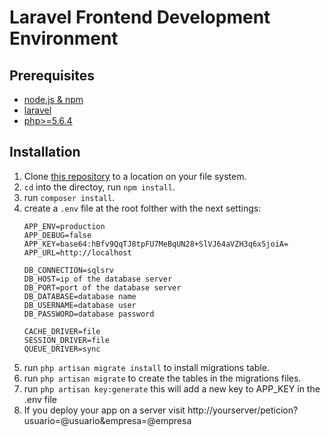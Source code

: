 # Laravel Frontend Development Environment

## Prerequisites

- [node.js & npm](https://nodejs.org/)
- [laravel](http://laravel.com/)
- [php>=5.6.4](http://php.net/)

## Installation

1. Clone [this repository](https://github.com/Alejandroem/garbo.git) to a location on your file system.
2. `cd` into the directoy, run `npm install`.
3. run `composer install`.
4. create a `.env` file at the root folther with the next settings:
    ```
    APP_ENV=production
    APP_DEBUG=false
    APP_KEY=base64:hBfv9QqTJ8tpFU7MeBqUN28+SlVJ64aVZH3q6x5joiA=
    APP_URL=http://localhost
    
    DB_CONNECTION=sqlsrv
    DB_HOST=ip of the database server
    DB_PORT=port of the database server
    DB_DATABASE=database name
    DB_USERNAME=database user
    DB_PASSWORD=database password
    
    CACHE_DRIVER=file
    SESSION_DRIVER=file
    QUEUE_DRIVER=sync
    ```
5. run `php artisan migrate install` to install migrations table.
6. run `php artisan migrate` to create the tables in the migrations files.
7. run `php artisan key:generate` this will add a new key to APP_KEY in the .env file
8. If you deploy your app on a server visit http://yourserver/peticion?usuario=@usuario&empresa=@empresa
